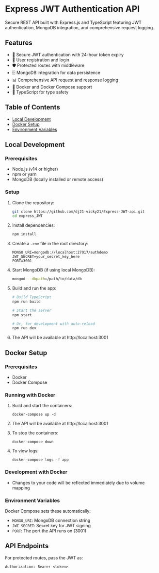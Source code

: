 # Express JWT Authentication API

Secure REST API built with Express.js and TypeScript featuring JWT authentication, MongoDB integration, and comprehensive request logging.

## Features

- 🔐 Secure JWT authentication with 24-hour token expiry
- 📝 User registration and login
- 🛡️ Protected routes with middleware
- 🗄️ MongoDB integration for data persistence
- 📊 Comprehensive API request and response logging
- 🐳 Docker and Docker Compose support
- 🧩 TypeScript for type safety

## Table of Contents

- [Local Development](#local-development)
- [Docker Setup](#docker-setup)
- [Environment Variables](#environment-variables)

## Local Development

### Prerequisites

- Node.js (v14 or higher)
- npm or yarn
- MongoDB (locally installed or remote access)

### Setup

1. Clone the repository:
   ```bash
   git clone https://github.com/dj21-vicky21/Express-JWT-api.git
   cd express_JWT
   ```

2. Install dependencies:
   ```bash
   npm install
   ```

3. Create a `.env` file in the root directory:
   ```
   MONGO_URI=mongodb://localhost:27017/authdemo
   JWT_SECRET=your_secret_key_here
   PORT=3001
   ```

4. Start MongoDB (if using local MongoDB):
   ```bash
   mongod --dbpath=/path/to/data/db
   ```

5. Build and run the app:
   ```bash
   # Build TypeScript
   npm run build
   
   # Start the server
   npm start
   
   # Or, for development with auto-reload
   npm run dev
   ```

6. The API will be available at http://localhost:3001

## Docker Setup

### Prerequisites
- Docker
- Docker Compose

### Running with Docker

1. Build and start the containers:
   ```
   docker-compose up -d
   ```

2. The API will be available at http://localhost:3001

3. To stop the containers:
   ```
   docker-compose down
   ```

4. To view logs:
   ```
   docker-compose logs -f app
   ```

### Development with Docker

- Changes to your code will be reflected immediately due to volume mapping

### Environment Variables

Docker Compose sets these automatically:
- `MONGO_URI`: MongoDB connection string
- `JWT_SECRET`: Secret key for JWT signing
- `PORT`: The port the API runs on (3001)

## API Endpoints

For protected routes, pass the JWT as:
```
Authorization: Bearer <token>
``` 